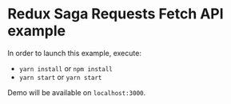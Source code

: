 # Redux Saga Requests Fetch API example

In order to launch this example, execute:
- `yarn install` or `npm install`
- `yarn start` or `yarn start`

Demo will be available on `localhost:3000`.
